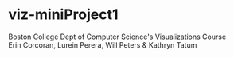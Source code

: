 # viz-miniProject1
Boston College Dept of Computer Science's Visualizations Course <br/>
Erin Corcoran, Lurein Perera, Will Peters & Kathryn Tatum
